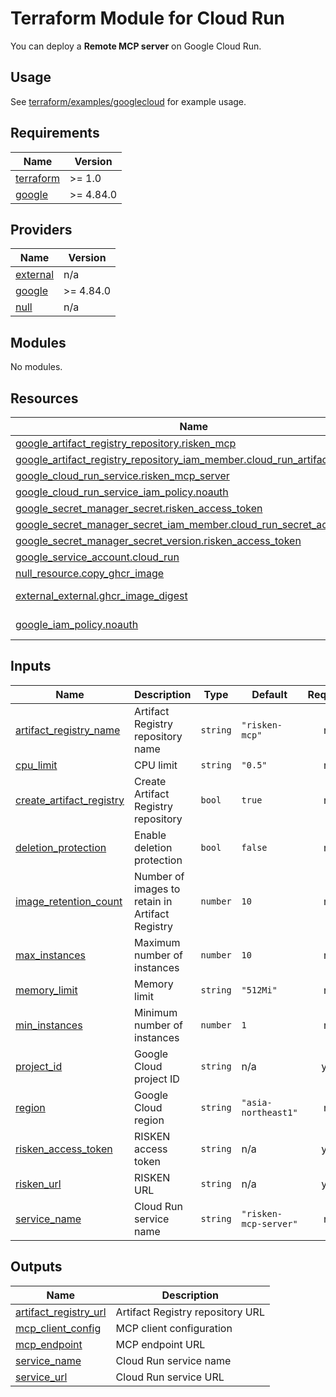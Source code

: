 # Terraform Module for Cloud Run

You can deploy a **Remote MCP server** on Google Cloud Run.

## Usage

See [terraform/examples/googlecloud](../../examples/googlecloud) for example usage.


<!-- BEGIN_TF_DOCS -->
## Requirements

| Name | Version |
|------|---------|
| <a name="requirement_terraform"></a> [terraform](#requirement\_terraform) | >= 1.0 |
| <a name="requirement_google"></a> [google](#requirement\_google) | >= 4.84.0 |

## Providers

| Name | Version |
|------|---------|
| <a name="provider_external"></a> [external](#provider\_external) | n/a |
| <a name="provider_google"></a> [google](#provider\_google) | >= 4.84.0 |
| <a name="provider_null"></a> [null](#provider\_null) | n/a |

## Modules

No modules.

## Resources

| Name | Type |
|------|------|
| [google_artifact_registry_repository.risken_mcp](https://registry.terraform.io/providers/hashicorp/google/latest/docs/resources/artifact_registry_repository) | resource |
| [google_artifact_registry_repository_iam_member.cloud_run_artifact_registry](https://registry.terraform.io/providers/hashicorp/google/latest/docs/resources/artifact_registry_repository_iam_member) | resource |
| [google_cloud_run_service.risken_mcp_server](https://registry.terraform.io/providers/hashicorp/google/latest/docs/resources/cloud_run_service) | resource |
| [google_cloud_run_service_iam_policy.noauth](https://registry.terraform.io/providers/hashicorp/google/latest/docs/resources/cloud_run_service_iam_policy) | resource |
| [google_secret_manager_secret.risken_access_token](https://registry.terraform.io/providers/hashicorp/google/latest/docs/resources/secret_manager_secret) | resource |
| [google_secret_manager_secret_iam_member.cloud_run_secret_access](https://registry.terraform.io/providers/hashicorp/google/latest/docs/resources/secret_manager_secret_iam_member) | resource |
| [google_secret_manager_secret_version.risken_access_token](https://registry.terraform.io/providers/hashicorp/google/latest/docs/resources/secret_manager_secret_version) | resource |
| [google_service_account.cloud_run](https://registry.terraform.io/providers/hashicorp/google/latest/docs/resources/service_account) | resource |
| [null_resource.copy_ghcr_image](https://registry.terraform.io/providers/hashicorp/null/latest/docs/resources/resource) | resource |
| [external_external.ghcr_image_digest](https://registry.terraform.io/providers/hashicorp/external/latest/docs/data-sources/external) | data source |
| [google_iam_policy.noauth](https://registry.terraform.io/providers/hashicorp/google/latest/docs/data-sources/iam_policy) | data source |

## Inputs

| Name | Description | Type | Default | Required |
|------|-------------|------|---------|:--------:|
| <a name="input_artifact_registry_name"></a> [artifact\_registry\_name](#input\_artifact\_registry\_name) | Artifact Registry repository name | `string` | `"risken-mcp"` | no |
| <a name="input_cpu_limit"></a> [cpu\_limit](#input\_cpu\_limit) | CPU limit | `string` | `"0.5"` | no |
| <a name="input_create_artifact_registry"></a> [create\_artifact\_registry](#input\_create\_artifact\_registry) | Create Artifact Registry repository | `bool` | `true` | no |
| <a name="input_deletion_protection"></a> [deletion\_protection](#input\_deletion\_protection) | Enable deletion protection | `bool` | `false` | no |
| <a name="input_image_retention_count"></a> [image\_retention\_count](#input\_image\_retention\_count) | Number of images to retain in Artifact Registry | `number` | `10` | no |
| <a name="input_max_instances"></a> [max\_instances](#input\_max\_instances) | Maximum number of instances | `number` | `10` | no |
| <a name="input_memory_limit"></a> [memory\_limit](#input\_memory\_limit) | Memory limit | `string` | `"512Mi"` | no |
| <a name="input_min_instances"></a> [min\_instances](#input\_min\_instances) | Minimum number of instances | `number` | `1` | no |
| <a name="input_project_id"></a> [project\_id](#input\_project\_id) | Google Cloud project ID | `string` | n/a | yes |
| <a name="input_region"></a> [region](#input\_region) | Google Cloud region | `string` | `"asia-northeast1"` | no |
| <a name="input_risken_access_token"></a> [risken\_access\_token](#input\_risken\_access\_token) | RISKEN access token | `string` | n/a | yes |
| <a name="input_risken_url"></a> [risken\_url](#input\_risken\_url) | RISKEN URL | `string` | n/a | yes |
| <a name="input_service_name"></a> [service\_name](#input\_service\_name) | Cloud Run service name | `string` | `"risken-mcp-server"` | no |

## Outputs

| Name | Description |
|------|-------------|
| <a name="output_artifact_registry_url"></a> [artifact\_registry\_url](#output\_artifact\_registry\_url) | Artifact Registry repository URL |
| <a name="output_mcp_client_config"></a> [mcp\_client\_config](#output\_mcp\_client\_config) | MCP client configuration |
| <a name="output_mcp_endpoint"></a> [mcp\_endpoint](#output\_mcp\_endpoint) | MCP endpoint URL |
| <a name="output_service_name"></a> [service\_name](#output\_service\_name) | Cloud Run service name |
| <a name="output_service_url"></a> [service\_url](#output\_service\_url) | Cloud Run service URL |
<!-- END_TF_DOCS -->